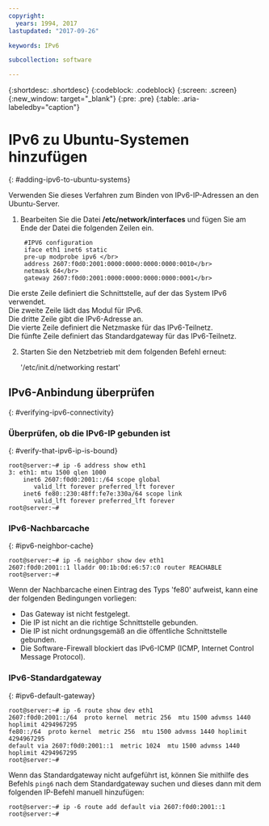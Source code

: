 ```yaml
---
copyright:
  years: 1994, 2017
lastupdated: "2017-09-26"

keywords: IPv6

subcollection: software

---
```

{:shortdesc: .shortdesc}
{:codeblock: .codeblock}
{:screen: .screen}
{:new_window: target="_blank"}
{:pre: .pre}
{:table: .aria-labeledby="caption"}

# IPv6 zu Ubuntu-Systemen hinzufügen
{: #adding-ipv6-to-ubuntu-systems}

Verwenden Sie dieses Verfahren zum Binden von IPv6-IP-Adressen an den Ubuntu-Server.

1. Bearbeiten Sie die Datei **/etc/network/interfaces** und fügen Sie am Ende der Datei die folgenden Zeilen ein.

		#IPV6 configuration
	    iface eth1 inet6 static
	    pre-up modprobe ipv6 </br>
	    address 2607:f0d0:2001:0000:0000:0000:0000:0010</br>
	    netmask 64</br>
		gateway 2607:f0d0:2001:0000:0000:0000:0000:0001</br>
  Die erste Zeile definiert die Schnittstelle, auf der das System IPv6 verwendet.</br>
  Die zweite Zeile lädt das Modul für IPv6.<br/>
  Die dritte Zeile gibt die IPv6-Adresse an.<br/>
  Die vierte Zeile definiert die Netzmaske für das IPv6-Teilnetz.<br/>
  Die fünfte Zeile definiert das Standardgateway für das IPv6-Teilnetz.

2. Starten Sie den Netzbetrieb mit dem folgenden Befehl erneut:

	'/etc/init.d/networking restart'

## IPv6-Anbindung überprüfen
{: #verifying-ipv6-connectivity}

### Überprüfen, ob die IPv6-IP gebunden ist
{: #verify-that-ipv6-ip-is-bound}

    root@server:~# ip -6 address show eth1
    3: eth1: mtu 1500 qlen 1000
        inet6 2607:f0d0:2001::/64 scope global
           valid_lft forever preferred_lft forever
        inet6 fe80::230:48ff:fe7e:330a/64 scope link
           valid_lft forever preferred_lft forever
    root@server:~#


### IPv6-Nachbarcache
{: #ipv6-neighbor-cache}

    root@server:~# ip -6 neighbor show dev eth1
    2607:f0d0:2001::1 lladdr 00:1b:0d:e6:57:c0 router REACHABLE
    root@server:~#

Wenn der Nachbarcache einen Eintrag des Typs 'fe80' aufweist, kann eine der folgenden Bedingungen vorliegen:
- Das Gateway ist nicht festgelegt.
- Die IP ist nicht an die richtige Schnittstelle gebunden.
- Die IP ist nicht ordnungsgemäß an die öffentliche Schnittstelle gebunden.
- Die Software-Firewall blockiert das IPv6-ICMP (ICMP, Internet Control Message Protocol).

### IPv6-Standardgateway
{: #ipv6-default-gateway}

    root@server:~# ip -6 route show dev eth1
    2607:f0d0:2001::/64  proto kernel  metric 256  mtu 1500 advmss 1440 hoplimit 4294967295
    fe80::/64  proto kernel  metric 256  mtu 1500 advmss 1440 hoplimit 4294967295
    default via 2607:f0d0:2001::1  metric 1024  mtu 1500 advmss 1440 hoplimit 4294967295
    root@server:~#

Wenn das Standardgateway nicht aufgeführt ist, können Sie mithilfe des Befehls `ping6` nach dem Standardgateway suchen und dieses dann mit dem folgenden IP-Befehl manuell hinzufügen:

    root@server:~# ip -6 route add default via 2607:f0d0:2001::1
    root@server:~#
